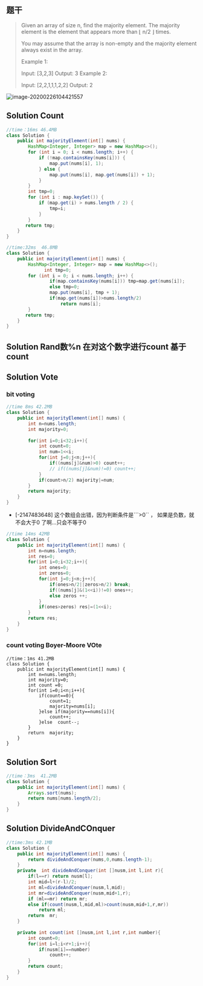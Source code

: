 ## 题干

> Given an array of size n, find the majority element. The majority element is the element that appears more than ⌊ n/2 ⌋ times.
>
> You may assume that the array is non-empty and the majority element always exist in the array.
>
> Example 1:
>
> Input: [3,2,3]
> Output: 3
> Example 2:
>
> Input: [2,2,1,1,1,2,2]
> Output: 2
>



![image-20200226104421557](C:\Users\15524\AppData\Roaming\Typora\typora-user-images\image-20200226104421557.png)

## Solution Count

```java
//time：16ms 46.4MB
class Solution {
    public int majorityElement(int[] nums) {
        HashMap<Integer, Integer> map = new HashMap<>();
        for (int i = 0; i < nums.length; i++) {
            if (!map.containsKey(nums[i])) {
                map.put(nums[i], 1);
            } else {
                map.put(nums[i], map.get(nums[i]) + 1);
            }
        }
        int tmp=0;
        for (int i : map.keySet()) {
            if (map.get(i) > nums.length / 2) {          
                tmp=i;
            }
        }
       return tmp;
    }
}
```

```java
//time:32ms  46.8MB
class Solution {
    public int majorityElement(int[] nums) {
        HashMap<Integer, Integer> map = new HashMap<>();
              int tmp=0;
        for (int i = 0; i < nums.length; i++) {            
                if(map.containsKey(nums[i])) tmp=map.get(nums[i]);
                else tmp=0;
                map.put(nums[i], tmp + 1);
                if(map.get(nums[i])>nums.length/2)
                    return nums[i];
        }  
       return tmp;
    }
}
```

## Solution Rand数%n 在对这个数字进行count 基于count

## Solution Vote

### bit voting

```java
//time 8ms 42.2MB
class Solution {
    public int majorityElement(int[] nums) {
        int n=nums.length;
        int majority=0;
        
        for(int i=0;i<32;i++){
            int count=0;
            int num=1<<i;
            for(int j=0;j<n;j++){
                if((nums[j]&num)>0) count++;
                // if((nums[j]&num)!=0) count++;
            }
            if(count>n/2) majority|=num;
        }
        return majority;
    }
}
```

* [-2147483648] 这个数组会出错，因为判断条件是```>0``  ， 如果是负数，就不会大于0 了啊…只会不等于0



```java
//time 14ms 42MB
class Solution {
    public int majorityElement(int[] nums) {
        int n=nums.length;
        int res=0;
        for(int i=0;i<32;i++){
            int ones=0;
            int zeros=0;
            for(int j=0;j<n;j++){
                if(ones>n/2||zeros>n/2) break;
                if((nums[j]&(1<<i))!=0) ones++;
                else zeros ++;
            }
            if(ones>zeros) res|=(1<<i);
        }
        return res;
    }
}
```



### count voting Boyer-Moore  VOte

```
//time：1ms 41.2MB
class Solution {
    public int majorityElement(int[] nums) {
        int n=nums.length;
        int majority=0;
        int count =0;
        for(int i=0;i<n;i++){
            if(count==0){
                count=1;
                majority=nums[i];
            }else if(majority==nums[i]){
                count++;
            }else  count--;
        }
        return  majority;
    }
}
```

## Solution Sort

```java
//time：3ms  41.2MB
class Solution {
    public int majorityElement(int[] nums) {
        Arrays.sort(nums);
        return nums[nums.length/2];
    }
}
```

## Solution DivideAndCOnquer

```java
//time:3ms 42.1MB
class Solution {
    public int majorityElement(int[] nums) {
        return divideAndConquer(nums,0,nums.length-1);
    }
    private  int divideAndConquer(int []nusm,int l,int r){
        if(l==r) return nusm[l];
        int mid=l+(r-l)/2;
        int ml=divideAndConquer(nusm,l,mid);
        int mr=divideAndConquer(nusm,mid+1,r);
        if (ml==mr) return mr;
        else if(count(nusm,l,mid,ml)>count(nusm,mid+1,r,mr))
            return ml;
        return  mr;
    }
    
    private int count(int []nusm,int l,int r,int number){
        int count=0;
        for(int i=l;i<r+1;i++){
            if(nusm[i]==number)
                count++;
        }
        return count;
    }
}
```

